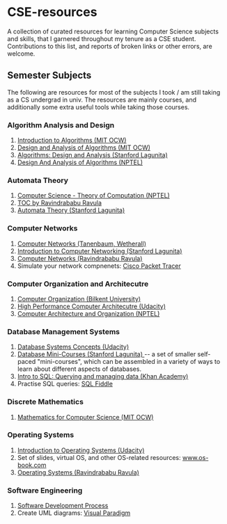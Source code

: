 # CSE-resources
A collection of curated resources for learning Computer Science subjects and skills, that I garnered throughout my tenure as a CSE student. Contributions to this list, and reports of broken links or other errors, are welcome.

## Semester Subjects
The following are resources for most of the subjects I took / am still taking as a CS undergrad in univ. The resources are mainly courses, and additionally some extra useful tools while taking those courses.

### Algorithm Analysis and Design
1. <a href="http://ocw.mit.edu/6-006F11"> Introduction to Algorithms (MIT OCW)</a>
2. <a href="https://ocw.mit.edu/courses/electrical-engineering-and-computer-science/6-046j-design-and-analysis-of-algorithms-spring-2015/index.htm"> Design and Analysis of Algorithms (MIT OCW) </a>
3. <a href="https://lagunita.stanford.edu/courses/course-v1:Engineering+Algorithms1+SelfPaced/about"> Algorithms: Design and Analysis
 (Stanford Lagunita) </a>
4. <a href="https://onlinecourses.nptel.ac.in/noc18_cs20/preview"> Design And Analysis of Algorithms (NPTEL) </a>

### Automata Theory
1. <a href="https://www.youtube.com/playlist?list=PLbMVogVj5nJSd25WnSU144ZyGmsqjuKr3" target="_blank"> Computer Science - Theory of Computation (NPTEL) </a>
2. <a href="https://www.youtube.com/playlist?list=PLEbnTDJUr_IdM___FmDFBJBz0zCsOFxfK" target="_blank"> TOC by Ravindrababu Ravula </a>
3. <a href="https://lagunita.stanford.edu/courses/course-v1:ComputerScience+Automata+SelfPaced/about" target="_blank"> Automata Theory (Stanford Lagunita) </a>

### Computer Networks
1. <a href="http://media.pearsoncmg.com/ph/streaming/esm/tanenbaum5e_videonotes/tanenbaum_videoNotes.html"> Computer Networks (Tanenbaum, Wetherall) </a>
2. <a href="https://lagunita.stanford.edu/courses/Engineering/Networking-SP/SelfPaced/about"> Introduction to Computer Networking (Stanford Lagunita) </a>
3. <a href="https://www.youtube.com/playlist?list=PLEbnTDJUr_IegfoqO4iPnPYQui46QqT0j"> Computer Networks (Ravindrababu Ravula) </a>
4. Simulate your network compnenets: <a href="https://www.netacad.com/courses/packet-tracer"> Cisco Packet Tracer </a>

### Computer Organization and Architecutre 
1. <a href="http://video.bilkent.edu.tr/course_videos.php?courseid=16"> Computer Organization (Bilkent University) </a>
2. <a href="https://in.udacity.com/course/high-performance-computer-architecture--ud007"> High Performance Computer Architecutre (Udacity) </a>
3. <a href="https://onlinecourses.nptel.ac.in/noc17_cs19/preview"> Computer Architecture and Organization (NPTEL)</a>

### Database Management Systems
1. <a href="https://classroom.udacity.com/courses/ud150"> Database Systems Concepts (Udacity) </a>
2. <a href="https://lagunita.stanford.edu/courses/DB/2014/SelfPaced/about"> Database Mini-Courses (Stanford Lagunita) </a> -- a set of smaller self-paced "mini-courses", which can be assembled in a variety of ways to learn about different aspects of databases.
3. <a href="https://www.khanacademy.org/computing/computer-programming/sql"> Intro to SQL: Querying and managing data
(Khan Academy) </a>
4. Practise SQL queries: <a href="http://sqlfiddle.com/#!4"> SQL Fiddle </a>

### Discrete Mathematics
1. <a href="https://ocw.mit.edu/courses/electrical-engineering-and-computer-science/6-042j-mathematics-for-computer-science-fall-2010/"> Mathematics for Computer Science (MIT OCW) </a>

### Operating Systems
1. <a href="https://in.udacity.com/course/introduction-to-operating-systems--ud923"> Introduction to Operating Systems (Udacity) </a>
2. Set of slides, virtual OS, and other OS-related resources: www.os-book.com 
3. <a href="https://www.youtube.com/playlist?list=PLEbnTDJUr_If_BnzJkkN_J0Tl3iXTL8vq"> Operating Systems (Ravindrababu Ravula) </a>

### Software Engineering
1. <a href="https://in.udacity.com/course/software-development-process--ud805"> Software Development Process </a>
2. Create UML diagrams: <a href="https://online.visual-paradigm.com/"> Visual Paradigm </a>
